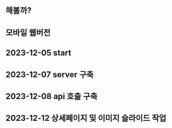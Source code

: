 ## 해볼까? ## 
## 모바일 웹버전 ##
## 2023-12-05 start ##
## 2023-12-07 server 구축 ##
## 2023-12-08 api 호출 구축 ##
## 2023-12-12 상세페이지 및 이미지 슬라이드 작업 ## 
